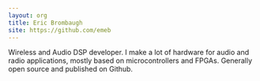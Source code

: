 ```yaml
---
layout: org
title: Eric Brombaugh
site: https://github.com/emeb
---
```

Wireless and Audio DSP developer. I make a lot of hardware for audio and radio
applications, mostly based on microcontrollers and FPGAs. Generally open source
and published on Github.